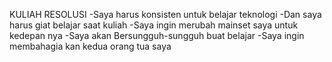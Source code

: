 KULIAH RESOLUSI
-Saya harus konsisten untuk belajar teknologi
-Dan saya harus giat belajar saat kuliah
-Saya ingin merubah mainset saya untuk kedepan nya
-Saya akan Bersungguh-sungguh buat belajar
-Saya ingin membahagia kan kedua orang tua saya 
